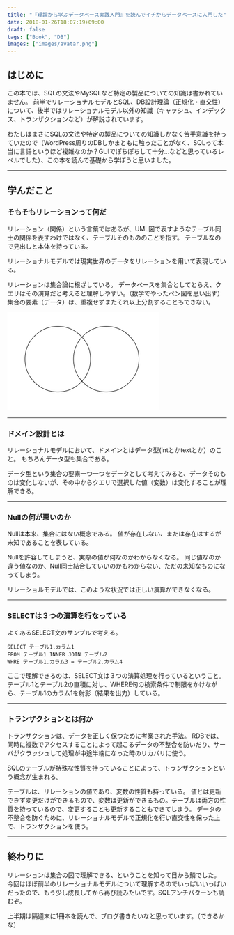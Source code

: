 ```yaml
---
title: "『理論から学ぶデータベース実践入門』を読んでイチからデータベースに入門した"
date: 2018-01-26T18:07:19+09:00
draft: false
tags: ["Book", "DB"]
images: ["images/avatar.png"]
---
```

## はじめに
この本では、SQLの文法やMySQLなど特定の製品についての知識は書かれていません。
前半でリレーショナルモデルとSQL、DB設計理論（正規化・直交性）について、後半ではリレーショナルモデル以外の知識（キャッシュ、インデックス、トランザクションなど）が解説されています。

わたしはまさにSQLの文法や特定の製品についての知識しかなく苦手意識を持っていたので（WordPress周りのDBしかまともに触ったことがなく、SQLって本当に言語というほど複雑なのか？GUIでぽちぽちして十分...などと思っているレベルでした）、この本を読んで基礎から学ぼうと思いました。

***

## 学んだこと

### そもそもリレーションって何だ
リレーション（関係）という言葉ではあるが、UML図で表すようなテーブル同士の関係を表すわけではなく、テーブルそのもののことを指す。
テーブルなので見出しと本体を持っている。

リレーショナルモデルでは現実世界のデータをリレーションを用いて表現している。

リレーションは集合論に根ざしている。
データベースを集合としてとらえ、クエリはその演算だと考えると理解しやすい。（数学でやったベン図を思い出す）
集合の要素（データ）は、重複せずまたそれ以上分割することもできない。

![](/images/articles/venn_diagram.png)

***

### ドメイン設計とは
リレーショナルモデルにおいて、ドメインとはデータ型(intとかtextとか）のこと。
もちろんデータ型も集合である。

データ型という集合の要素一つ一つをデータとして考えてみると、データそのものは変化しないが、その中からクエリで選択した値（変数）は変化することが理解できる。

***

### Nullの何が悪いのか
Nullは本来、集合にはない概念である。
値が存在しない、または存在はするが未知であることを表している。

Nullを許容してしまうと、実際の値が何なのかわからなくなる。
同じ値なのか違う値なのか、Null同士結合していいのかもわからない、ただの未知なものになってしまう。

リレーショルモデルでは、このような状況では正しい演算ができなくなる。

***

### SELECTは３つの演算を行なっている
よくあるSELECT文のサンプルで考える。

```
SELECT テーブル1.カラム1
FROM テーブル1 INNER JOIN テーブル2
WHRE テーブル1.カラム3 = テーブル2.カラム4
```


ここで理解できるのは、SELECT文は３つの演算処理を行っているということ。
テーブル1とテーブル2の直積に対し、WHERE句の検索条件で制限をかけながら、テーブル1のカラム1を射影（結果を出力）している。

***

### トランザクションとは何か
トランザクションは、データを正しく保つために考案された手法。
RDBでは、同時に複数でアクセスすることによって起こるデータの不整合を防いだり、サーバがクラッシュして処理が中途半端になった時のリカバリに使う。

SQLのテーブルが特殊な性質を持っていることによって、トランザクションという概念が生まれる。

テーブルは、リレーションの値であり、変数の性質も持っている。
値とは更新できず変更だけができるもので、変数は更新ができるもの。テーブルは両方の性質を持っているので、変更することも更新することもできてしまう。
データの不整合を防ぐために、リレーショナルモデルで正規化を行い直交性を保った上で、トランザクションを使う。

***

## 終わりに
リレーションは集合の図で理解できる、ということを知って目から鱗でした。
今回はほぼ前半のリレーショナルモデルについて理解するのでいっぱいいっぱいだったので、もう少し成長してから再び読みたいです。SQLアンチパターンも読むぞ。

上半期は隔週末に1冊本を読んで、ブログ書きたいなと思っています。（できるかな）

